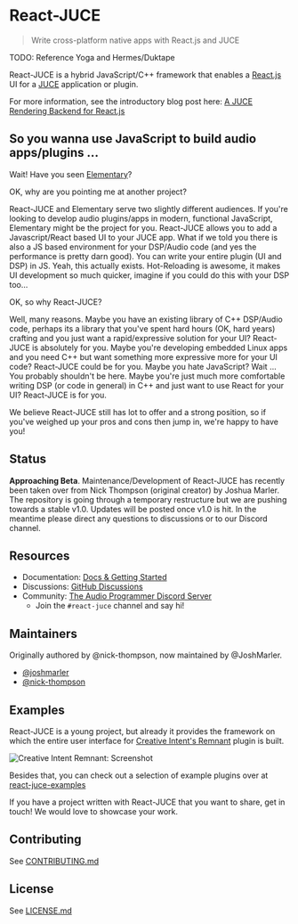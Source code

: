 # React-JUCE

> Write cross-platform native apps with React.js and JUCE

TODO: Reference Yoga and Hermes/Duktape

React-JUCE is a hybrid JavaScript/C++ framework that enables a [React.js](https://reactjs.org/) UI for a [JUCE](http://juce.com/) application or plugin.

For more information, see the introductory blog post here: [A JUCE Rendering Backend for React.js](https://nickwritesablog.com/blueprint-a-juce-rendering-backend-for-react-js)

## So you wanna use JavaScript to build audio apps/plugins ...

Wait! Have you seen [Elementary](https://github.com/nick-thompson/elementary)?

OK, why are you pointing me at another project?

React-JUCE and Elementary serve two slightly different audiences. If you're looking to develop audio plugins/apps
in modern, functional JavaScript, Elementary might be the project for you.
React-JUCE allows you to add a Javascript/React based UI to your JUCE app.
What if we told you there is also a JS based environment for your DSP/Audio code (and yes the performance is pretty darn good).
You can write your entire plugin (UI and DSP) in JS. Yeah, this actually exists.
Hot-Reloading is awesome, it makes UI development so much quicker, imagine if you could do this with your DSP too...

OK, so why React-JUCE?

Well, many reasons. Maybe you have an existing library of C++ DSP/Audio code,
perhaps its a library that you've spent hard hours (OK, hard years) crafting and
you just want a rapid/expressive solution for your UI? React-JUCE is absolutely for you.
Maybe you're developing embedded Linux apps and you need C++ but want something
more expressive more for your UI code? React-JUCE could be for you.
Maybe you hate JavaScript? Wait ... You probably shouldn't be here.
Maybe you're just much more comfortable writing DSP (or code in general) in C++
and just want to use React for your UI? React-JUCE is for you.

We believe React-JUCE still has lot to offer and a strong position, so if you've
weighed up your pros and cons then jump in, we're happy to have you!

## Status

**Approaching Beta**. Maintenance/Development of React-JUCE has recently been
taken over from Nick Thompson (original creator) by Joshua Marler. The repository
is going through a temporary restructure but we are pushing towards a stable v1.0.
Updates will be posted once v1.0 is hit. In the meantime please direct any questions
to discussions or to our Discord channel.

## Resources

- Documentation: [Docs & Getting Started](https://docs.react-juce.dev)
- Discussions: [GitHub Discussions](https://github.com/JoshMarler/react-juce/discussions)
- Community: [The Audio Programmer Discord Server](https://discord.gg/3H4wwVf49v)
  - Join the `#react-juce` channel and say hi!

## Maintainers

Originally authored by @nick-thompson, now maintained by @JoshMarler.

- [@joshmarler](https://github.com/JoshMarler)
- [@nick-thompson](https://github.com/nick-thompson)

## Examples

React-JUCE is a young project, but already it provides the framework on which the entire user interface for [Creative Intent's Remnant](https://www.creativeintent.co/product/remnant) plugin is built.

![Creative Intent Remnant: Screenshot](_media/RemnantScreenShot.jpg)

Besides that, you can check out a selection of example plugins over at [react-juce-examples](https://github.com/JoshMarler/react-juce-examples)

If you have a project written with React-JUCE that you want to share, get in touch! We would love to showcase your work.

## Contributing

See [CONTRIBUTING.md](https://github.com/JoshMarler/react-juce/blob/master/CONTRIBUTING.md)

## License

See [LICENSE.md](https://github.com/JoshMarler/react-juce/blob/master/LICENSE.md)
